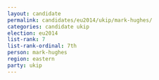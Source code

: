 ```yaml
---
layout: candidate
permalink: candidates/eu2014/ukip/mark-hughes/
categories: candidate ukip
election: eu2014
list-rank: 7
list-rank-ordinal: 7th
person: mark-hughes
region: eastern
party: ukip
---
```

